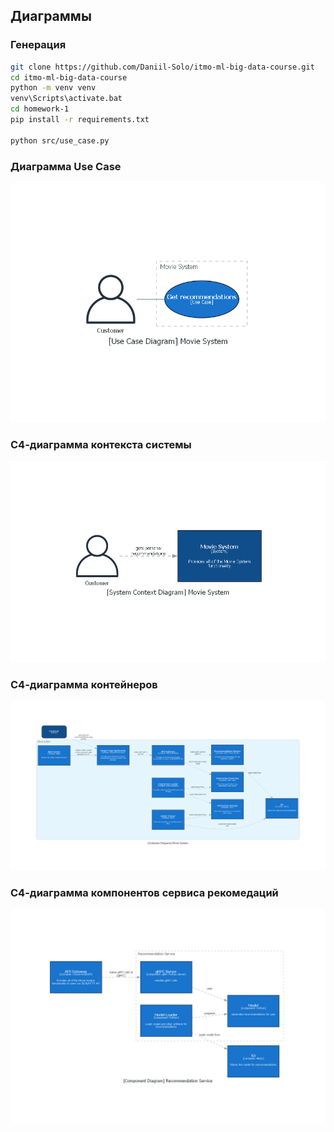 ## Диаграммы

### Генерация
```bash
git clone https://github.com/Daniil-Solo/itmo-ml-big-data-course.git
cd itmo-ml-big-data-course
python -m venv venv
venv\Scripts\activate.bat
cd homework-1
pip install -r requirements.txt

python src/use_case.py
```

### Диаграмма Use Case
![Use Case Diagram]([use_case_diagram]_movie_system.png "Use Case")

### С4-диаграмма контекста системы
![C4 System Context Diagram]([system_context_diagram]_movie_system.png "C4 System Context Diagram")

### С4-диаграмма контейнеров
![C4 System Context Diagram]([container_diagram]_movie_system.png "C4 System Context Diagram")

### С4-диаграмма компонентов сервиса рекомедаций
![C4 Components Diagram Recommender Service]([component_diagram]_recommendation_service.png "C4 Components Diagram Recommender Service")


